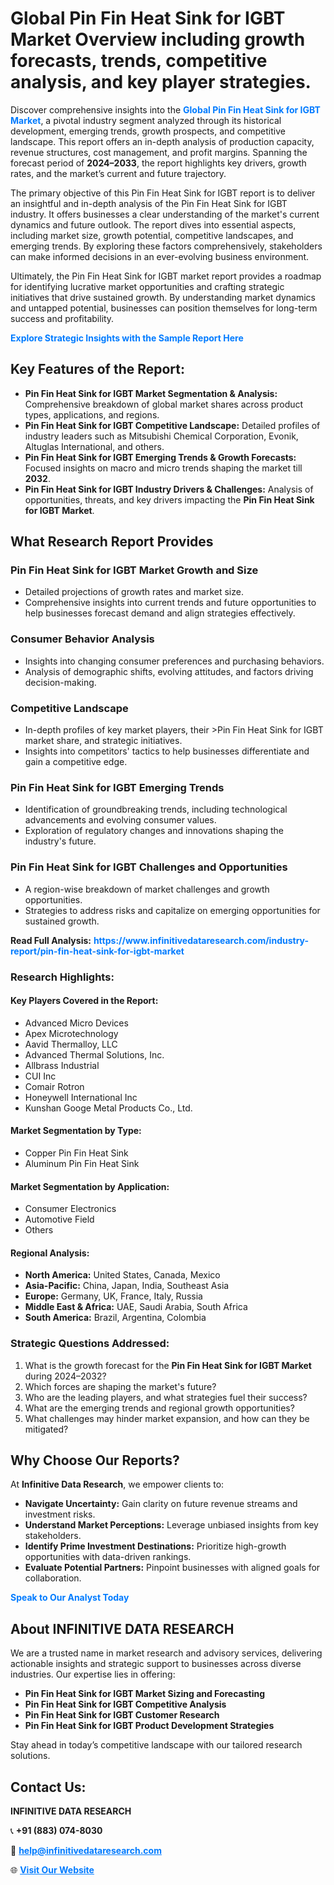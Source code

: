 <h1>Global Pin Fin Heat Sink for IGBT Market Overview including growth forecasts, trends, competitive analysis, and key player strategies.</h1>
<p>
Discover comprehensive insights into the 
<a href="https://www.infinitivedataresearch.com/industry-report/pin-fin-heat-sink-for-igbt-market" rel="dofollow" style="color: #007BFF; text-decoration: none;"><strong>Global Pin Fin Heat Sink for IGBT Market</strong></a>, a pivotal industry segment analyzed through its historical development, emerging trends, growth prospects, and competitive landscape. This report offers an in-depth analysis of production capacity, revenue structures, cost management, and profit margins. Spanning the forecast period of <strong>2024–2033</strong>, the report highlights key drivers, growth rates, and the market’s current and future trajectory.
</p>
<p>
The primary objective of this Pin Fin Heat Sink for IGBT report is to deliver an insightful and in-depth analysis of the Pin Fin Heat Sink for IGBT industry. It offers businesses a clear understanding of the market's current dynamics and future outlook. The report dives into essential aspects, including market size, growth potential, competitive landscapes, and emerging trends. By exploring these factors comprehensively, stakeholders can make informed decisions in an ever-evolving business environment.
</p>
<p>
Ultimately, the Pin Fin Heat Sink for IGBT market report provides a roadmap for identifying lucrative market opportunities and crafting strategic initiatives that drive sustained growth. By understanding market dynamics and untapped potential, businesses can position themselves for long-term success and profitability.
</p>
<p>
<a href="https://www.infinitivedataresearch.com/request-sample/reportId=106346" style="color: #007BFF; text-decoration: none;"><strong>Explore Strategic Insights with the Sample Report Here</strong></a>
</p>

<h2>Key Features of the Report:</h2>
<ul>
<li><strong>Pin Fin Heat Sink for IGBT Market Segmentation & Analysis:</strong> Comprehensive breakdown of global market shares across product types, applications, and regions.</li>
<li><strong>Pin Fin Heat Sink for IGBT Competitive Landscape:</strong> Detailed profiles of industry leaders such as Mitsubishi Chemical Corporation, Evonik, Altuglas International, and others.</li>
<li><strong>Pin Fin Heat Sink for IGBT Emerging Trends & Growth Forecasts:</strong> Focused insights on macro and micro trends shaping the market till <strong>2032</strong>.</li>
<li><strong>Pin Fin Heat Sink for IGBT Industry Drivers & Challenges:</strong> Analysis of opportunities, threats, and key drivers impacting the <strong>Pin Fin Heat Sink for IGBT Market</strong>.</li>
</ul>

<h2>What Research Report Provides</h2>
<h3>Pin Fin Heat Sink for IGBT Market Growth and Size</h3>
<ul>
<li>Detailed projections of growth rates and market size.</li>
<li>Comprehensive insights into current trends and future opportunities to help businesses forecast demand and align strategies effectively.</li>
</ul>

<h3>Consumer Behavior Analysis</h3>
<ul>
<li>Insights into changing consumer preferences and purchasing behaviors.</li>
<li>Analysis of demographic shifts, evolving attitudes, and factors driving decision-making.</li>
</ul>

<h3>Competitive Landscape</h3>
<ul>
<li>In-depth profiles of key market players, their >Pin Fin Heat Sink for IGBT market share, and strategic initiatives.</li>
<li>Insights into competitors' tactics to help businesses differentiate and gain a competitive edge.</li>
</ul>

<h3>Pin Fin Heat Sink for IGBT Emerging Trends</h3>
<ul>
<li>Identification of groundbreaking trends, including technological advancements and evolving consumer values.</li>
<li>Exploration of regulatory changes and innovations shaping the industry's future.</li>
</ul>

<h3>Pin Fin Heat Sink for IGBT Challenges and Opportunities</h3>
<ul>
<li>A region-wise breakdown of market challenges and growth opportunities.</li>
<li>Strategies to address risks and capitalize on emerging opportunities for sustained growth.</li>
</ul>
<p><strong>Read Full Analysis:</strong> <a href="https://www.infinitivedataresearch.com/industry-report/pin-fin-heat-sink-for-igbt-market" rel="dofollow" style="color: #007BFF; text-decoration: none;"><strong>https://www.infinitivedataresearch.com/industry-report/pin-fin-heat-sink-for-igbt-market</strong></a></p>
<h3>Research Highlights:</h3>
<h4>Key Players Covered in the Report:</h4>
<ul><li>Advanced Micro Devices</li><li>Apex Microtechnology</li><li>Aavid Thermalloy, LLC</li><li>Advanced Thermal Solutions, Inc.</li><li>Allbrass Industrial</li><li>CUI Inc</li><li>Comair Rotron</li><li>Honeywell International Inc</li><li>Kunshan Googe Metal Products Co., Ltd.</li></ul>
<h4>Market Segmentation by Type:</h4>
<ul><li>Copper Pin Fin Heat Sink</li><li>Aluminum Pin Fin Heat Sink</li></ul>
<h4>Market Segmentation by Application:</h4>
<ul><li>Consumer Electronics</li><li>Automotive Field</li><li>Others</li></ul>

<h4>Regional Analysis:</h4>
<ul>
<li><strong>North America:</strong> United States, Canada, Mexico</li>
<li><strong>Asia-Pacific:</strong> China, Japan, India, Southeast Asia</li>
<li><strong>Europe:</strong> Germany, UK, France, Italy, Russia</li>
<li><strong>Middle East & Africa:</strong> UAE, Saudi Arabia, South Africa</li>
<li><strong>South America:</strong> Brazil, Argentina, Colombia</li>
</ul>

<h3>Strategic Questions Addressed:</h3>
<ol>
<li>What is the growth forecast for the <strong>Pin Fin Heat Sink for IGBT Market</strong> during 2024–2032?</li>
<li>Which forces are shaping the market's future?</li>
<li>Who are the leading players, and what strategies fuel their success?</li>
<li>What are the emerging trends and regional growth opportunities?</li>
<li>What challenges may hinder market expansion, and how can they be mitigated?</li>
</ol>

<h2>Why Choose Our Reports?</h2>
<p>At <strong>Infinitive Data Research</strong>, we empower clients to:</p>
<ul>
<li><strong>Navigate Uncertainty:</strong> Gain clarity on future revenue streams and investment risks.</li>
<li><strong>Understand Market Perceptions:</strong> Leverage unbiased insights from key stakeholders.</li>
<li><strong>Identify Prime Investment Destinations:</strong> Prioritize high-growth opportunities with data-driven rankings.</li>
<li><strong>Evaluate Potential Partners:</strong> Pinpoint businesses with aligned goals for collaboration.</li>
</ul>
<p><a href="https://www.infinitivedataresearch.com/industry-report/pin-fin-heat-sink-for-igbt-market" rel="dofollow" style="color: #007BFF; text-decoration: none;"><strong>Speak to Our Analyst Today</strong></a></p>

<h2>About INFINITIVE DATA RESEARCH</h2>
<p>We are a trusted name in market research and advisory services, delivering actionable insights and strategic support to businesses across diverse industries. Our expertise lies in offering:</p>
<ul>
<li><strong>Pin Fin Heat Sink for IGBT Market Sizing and Forecasting</strong></li>
<li><strong>Pin Fin Heat Sink for IGBT Competitive Analysis</strong></li>
<li><strong>Pin Fin Heat Sink for IGBT Customer Research</strong></li>
<li><strong>Pin Fin Heat Sink for IGBT Product Development Strategies</strong></li>
</ul>
<p>Stay ahead in today’s competitive landscape with our tailored research solutions.</p>

<h2>Contact Us:</h2>
<p><strong>INFINITIVE DATA RESEARCH</strong></p>
<p>📞 <strong>+91 (883) 074-8030</strong></p>
<p>📧 <strong><a href="mailto:help@infinitivedataresearch.com" style="color: #007BFF;">help@infinitivedataresearch.com</a></strong></p>
<p>🌐 <strong><a href="https://www.infinitivedataresearch.com" rel="dofollow" style="color: #007BFF;">Visit Our Website</a></strong></p>